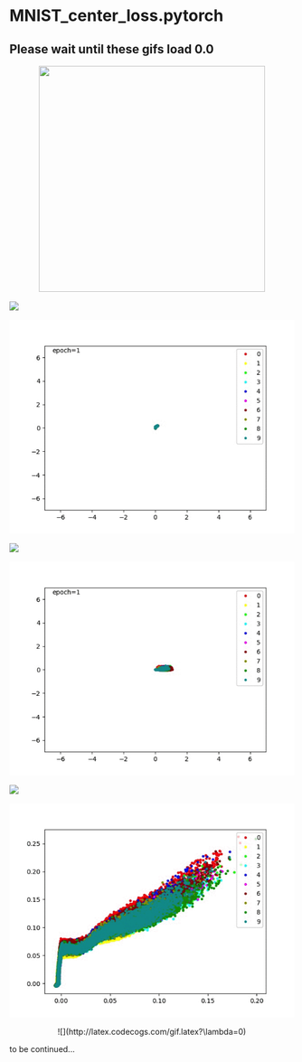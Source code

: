 # MNIST_center_loss.pytorch

## Please wait until these gifs load 0.0
<div align=center><img width="400" height="400" src="https://github.com/jxgu1016/MNIST_center_loss.pytorch/raw/master/images/1.0.gif"/></div>

![](http://latex.codecogs.com/gif.latex?\lambda=1.0)

![](./images/0.1.gif)

![](http://latex.codecogs.com/gif.latex?\lambda=0.1)

![](./images/0.01.gif)

![](http://latex.codecogs.com/gif.latex?\lambda=0.01)

![](./images/0.gif)

<center>![](http://latex.codecogs.com/gif.latex?\lambda=0)</center>

to be continued...




